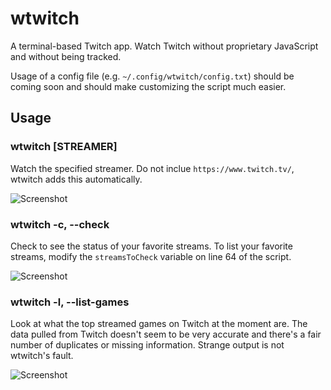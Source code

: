 # wtwitch
A terminal-based Twitch app. Watch Twitch without proprietary JavaScript and without being tracked.

Usage of a config file (e.g. `~/.config/wtwitch/config.txt`) should be coming soon and should make customizing the script much easier.

## Usage
### wtwitch [STREAMER]
Watch the specified streamer. Do not inclue `https://www.twitch.tv/`, wtwitch adds this automatically.

![Screenshot](Images/Screenshot1.png)

### wtwitch -c, --check
Check to see the status of your favorite streams. To list your favorite streams, modify the `streamsToCheck` variable on line 64 of the script.

![Screenshot](Images/Screenshot2.png)

### wtwitch -l, --list-games
Look at what the top streamed games on Twitch at the moment are. The data pulled from Twitch doesn't seem to be very accurate and there's a fair number of duplicates or missing information. Strange output is not wtwitch's fault.

![Screenshot](Images/Screenshot3.png)
